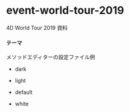 # event-world-tour-2019
4D World Tour 2019 資料

#### テーマ

メソッドエディターの設定ファイル例

* dark

* light

* default

* white
